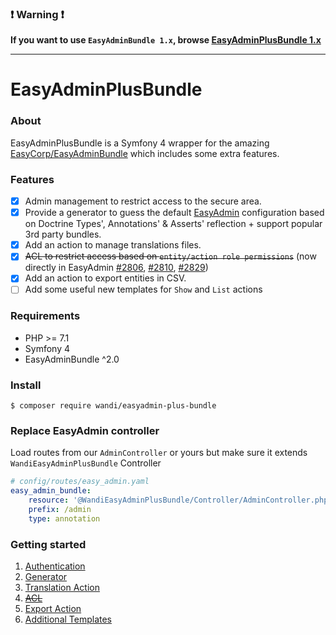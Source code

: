 ### :exclamation: Warning :exclamation:

**If you want to use `EasyAdminBundle 1.x`, browse [EasyAdminPlusBundle 1.x](https://github.com/WandiParis/EasyAdminPlusBundle/tree/1.x)**

----------

# EasyAdminPlusBundle

### About

EasyAdminPlusBundle is a Symfony 4 wrapper for the amazing [EasyCorp/EasyAdminBundle](https://github.com/EasyCorp/EasyAdminBundle/tree/master) which includes some extra features. 

### Features

- [x] Admin management to restrict access to the secure area.
- [x] Provide a generator to guess the default [EasyAdmin](https://symfony.com/doc/master/bundles/EasyAdminBundle/book/configuration-reference.html) configuration based on Doctrine Types', Annotations' & Asserts' reflection + support popular 3rd party bundles.
- [x] Add an action to manage translations files.
- [x] ~~ACL to restrict access based on `entity/action role permissions`~~ (now directly in EasyAdmin [#2806](https://github.com/EasyCorp/EasyAdminBundle/pull/2806), [#2810](https://github.com/EasyCorp/EasyAdminBundle/pull/2810), [#2829](https://github.com/EasyCorp/EasyAdminBundle/pull/2829))
- [x] Add an action to export entities in CSV.
- [ ] Add some useful new templates for `Show` and `List` actions

### Requirements

* PHP >= 7.1
* Symfony 4
* EasyAdminBundle ^2.0

### Install

```shell
$ composer require wandi/easyadmin-plus-bundle
```

### Replace EasyAdmin controller

Load routes from our `AdminController` or yours but make sure it extends `WandiEasyAdminPlusBundle` Controller

```yaml
# config/routes/easy_admin.yaml
easy_admin_bundle:
    resource: '@WandiEasyAdminPlusBundle/Controller/AdminController.php'
    prefix: /admin
    type: annotation
```

### Getting started

1. [Authentication](doc/chapter-1.md)
2. [Generator](doc/chapter-2.md)
3. [Translation Action](doc/chapter-3.md)
4. ~~[ACL](doc/chapter-4.md)~~
5. [Export Action](doc/chapter-5.md)
6. [Additional Templates](doc/chapter-6.md)
